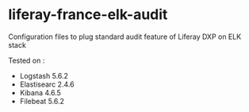 # liferay-france-elk-audit

Configuration files to plug standard audit feature of Liferay DXP on ELK stack

Tested on :
* Logstash 5.6.2
* Elastisearc 2.4.6
* Kibana 4.6.5
* Filebeat 5.6.2
